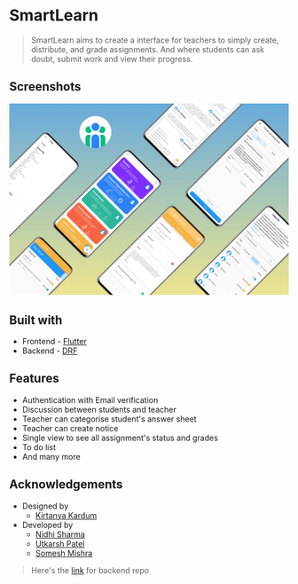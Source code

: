 # SmartLearn 
>SmartLearn aims to create a interface for teachers to simply create, distribute, and grade assignments. And where students can ask doubt, submit work and view their progress. 

## Screenshots
![More images in Screenshots folder](./Screenshots/banner.jpeg)

## Built with
* Frontend - [Flutter](https://github.com/flutter/flutter)
* Backend - [DRF](https://www.django-rest-framework.org/)

## Features
* Authentication with Email verification
* Discussion between students and teacher
* Teacher can categorise student's answer sheet 
* Teacher can create notice
* Single view to see all assignment's status and grades
* To do list
* And many more

## Acknowledgements
* Designed by
  - [Kirtanya Kardum](https://github.com/kirtanya)
* Developed by 
  - [Nidhi Sharma](https://github.com/NidhiSharma1408)
  - [Utkarsh Patel](https://github.com/arshutk)
  - [Somesh Mishra](https://github.com/somesh37)

> Here's the [link](https://github.com/arshutk/SmartLearn) for backend repo  
